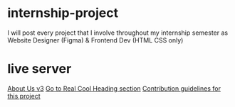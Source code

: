 # internship-project
I will post every project that I involve throughout my internship semester as Website Designer (Figma) &amp; Frontend Dev (HTML CSS only)

# live server
[About Us v3](#https://)
[Go to Real Cool Heading section](#real-cool-heading)
[Contribution guidelines for this project](aqilnuman23.github.io/internship-project/hr-updatedesign/aboutus-v3/index.html)
